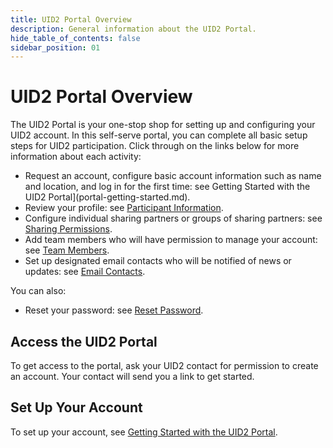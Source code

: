 ```yaml
---
title: UID2 Portal Overview
description: General information about the UID2 Portal.
hide_table_of_contents: false
sidebar_position: 01
---
```


# UID2 Portal Overview

<!-- It includes the following:

- [Access the UID2 Portal](#access-the-uid2-portal)
- [Set Up Your Account](#set-up-your-account)
-->

The UID2 Portal is your one-stop shop for setting up and configuring your UID2 account. In this self-serve portal, you can complete all basic setup steps for UID2 participation. Click through on the links below for more information about each activity:

- Request an account, configure basic account information such as name and location, and log in for the first time: see Getting Started with the UID2 Portal](portal-getting-started.md).
- Review your profile: see [Participant Information](participant-info.md).
- Configure individual sharing partners or groups of sharing partners: see [Sharing Permissions](sharing-permissions.md).
- Add team members who will have permission to manage your account: see [Team Members](team-members.md).
- Set up designated email contacts who will be notified of news or updates: see [Email Contacts](email-contacts.md).

You can also:
- Reset your password: see [Reset Password](portal-getting-started.md#reset-password).

## Access the UID2 Portal

To get access to the portal, ask your UID2 contact for permission to create an account. Your contact will send you a link to get started.

## Set Up Your Account

To set up your account, see [Getting Started with the UID2 Portal](portal-getting-started.md).

